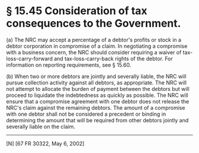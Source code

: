 # § 15.45   Consideration of tax consequences to the Government.

(a) The NRC may accept a percentage of a debtor's profits or stock in a debtor corporation in compromise of a claim. In negotiating a compromise with a business concern, the NRC should consider requiring a waiver of tax-loss-carry-forward and tax-loss-carry-back rights of the debtor. For information on reporting requirements, see § 15.60. 


(b) When two or more debtors are jointly and severally liable, the NRC will pursue collection activity against all debtors, as appropriate. The NRC will not attempt to allocate the burden of payment between the debtors but will proceed to liquidate the indebtedness as quickly as possible. The NRC will ensure that a compromise agreement with one debtor does not release the NRC's claim against the remaining debtors. The amount of a compromise with one debtor shall not be considered a precedent or binding in determining the amount that will be required from other debtors jointly and severally liable on the claim.



---

[N] [67 FR 30322, May 6, 2002]




